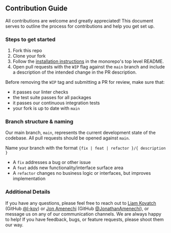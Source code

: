 ## Contribution Guide

All contributions are welcome and greatly appreciated! This document serves to outline the process for contributions and help you get set up.

### Steps to get started

1. Fork this repo
2. Clone your fork
3. Follow the [installation instructions](./README.md) in the monorepo's top level README.
4. Open pull requests with the `WIP` flag against the `main` branch and include a description of the intended change in the PR description.

Before removing the `WIP` tag and submitting a PR for review, make sure that:

- it passes our linter checks
- the test suite passes for all packages
- it passes our continuous integration tests
- your fork is up to date with `main`

### Branch structure & naming

Our main branch, `main`, represents the current development state of the codebase. All pull requests should be opened against `main`.

Name your branch with the format `{fix | feat | refactor }/{ description }`

- A `fix` addresses a bug or other issue
- A `feat` adds new functionality/interface surface area
- A `refactor` changes no business logic or interfaces, but improves implementation

### Additional Details

If you have any questions, please feel free to reach out to [Liam Kovatch](mailto:liam@polymarket.com) (GitHub [@l-kov](https://github.com/l-kov)) or [Jon Amenechi](mailto:jon@polymarket.com) (GitHub [@JonathanAmenechi](https://github.com/JonathanAmenechi)), or message us on any of our communication channels. We are always happy to help! If you have feedback, bugs, or feature requests, please shoot them our way.
